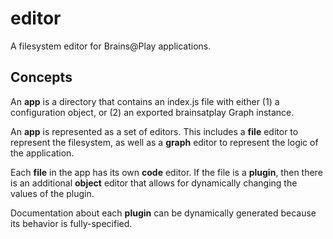 # editor
A filesystem editor for Brains@Play applications.

## Concepts
An **app** is a directory that contains an index.js file with either (1) a configuration object, or (2) an exported brainsatplay Graph instance.

An **app** is represented as a set of editors. This includes a **file** editor to represent the filesystem, as well as a **graph** editor to represent the logic of the application.

Each **file** in the app has its own **code** editor. If the file is a **plugin**, then there is an additional **object** editor that allows for dynamically changing the values of the plugin.

Documentation about each **plugin** can be dynamically generated because its behavior is fully-specified. 

